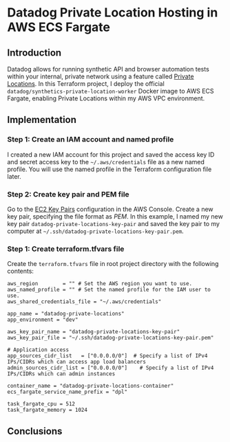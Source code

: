 # Datadog Private Location Hosting in AWS ECS Fargate



## Introduction

Datadog allows for running synthetic API and browser automation tests within your internal, private network using a feature called [Private Locations](https://docs.datadoghq.com/synthetics/private_locations?tab=docker). In this Terraform project, I deploy the official `datadog/synthetics-private-location-worker` Docker image to AWS ECS Fargate, enabling Private Locations within my AWS VPC environment. 

## Implementation

### Step 1: Create an IAM account and named profile

I created a new IAM account for this project and saved the access key ID and secret access key to the `~/.aws/credentials` file as a new named profile. You will use the named profile in the Terraform configuration file later.

### Step 2: Create key pair and PEM file

Go to the [EC2 Key Pairs](https://console.aws.amazon.com/ec2/v2/home?region=us-east-1#KeyPairs:) configuration in the AWS Console. Create a new key pair, specifying the file format as *PEM*. In this example, I named my new key pair `datadog-private-locations-key-pair` and saved the key pair to my computer at `~/.ssh/datadog-private-locations-key-pair.pem`.

### Step 1: Create terraform.tfvars file

Create the `terraform.tfvars` file in root project directory with the following contents:

```properties
aws_region        = "" # Set the AWS region you want to use.
aws_named_profile = "" # Set the named profile for the IAM user to use.
aws_shared_credentials_file = "~/.aws/credentials"

app_name = "datadog-private-locations"
app_environment = "dev"

aws_key_pair_name = "datadog-private-locations-key-pair"
aws_key_pair_file = "~/.ssh/datadog-private-locations-key-pair.pem"

# Application access
app_sources_cidr_list   = ["0.0.0.0/0"]  # Specify a list of IPv4 IPs/CIDRs which can access app load balancers
admin_sources_cidr_list = ["0.0.0.0/0"]    # Specify a list of IPv4 IPs/CIDRs which can admin instances

container_name = "datadog-private-locations-container"
ecs_fargate_service_name_prefix = "dpl"

task_fargate_cpu = 512
task_fargate_memory = 1024
```



## Conclusions


